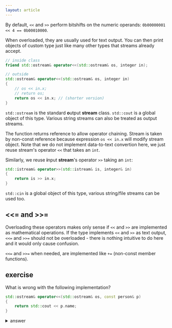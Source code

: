 ```yaml
---
layout: article
---
```


By default, `<<` and `>>` perform bitshifts on the numeric operands: `0b00000001 << 4 == 0b00010000`.

When overloaded, they are usually used for text output. You can then print objects of custom type just like many other types that streams already accept.

```c++
// inside class
friend std::ostream& operator<<(std::ostream& os, integer in);

// outside
std::ostream& operator<<(std::ostream& os, integer in)
{
    // os << in.x;
    // return os;
    return os << in.x; // (shorter version)
}
```

`std::ostream` is the standard **o**utput **stream** class. `std::cout` is a global object of this type. Various string streams can also be treated as output streams.

The function returns reference to allow operator chaining. Stream is taken by non-const reference because expression `os << in.x` will modify stream object. Note that we do not implement data-to-text convertion here, we just reuse stream's operator `<<` that takes an `int`.

Similarly, we reuse **i**nput **stream**'s operator `>>` taking an `int`:

```c++
std::istream& operator>>(std::istream& is, integer& in)
{
    return is >> in.x;
}
```

`std::cin` is a global object of this type, various string/file streams can be used too.

## <<= and >>=

Overloading these operators makes only sense if `<<` and `>>` are implemented as mathematical operations. If the type implements `<<` and `>>` as text output, `<<=` and `>>=` should not be overloaded - there is nothing intuitive to do here and it would only cause confusion.

`<<=` and `>>=` when needed, are implemented like `+=` (non-const member functions).

## exercise

What is wrong with the following implementation?

```c++
std::ostream& operator<<(std::ostream& os, const person& p)
{
    return std::cout << p.name;
}
```

<details>
<summary>answer</summary>
<p markdown="block">

`os` is not used (would generate a compiler warning). The function is wrong because it always calls the standard character output stream, not the stream provided as an argument</p>
</details>
